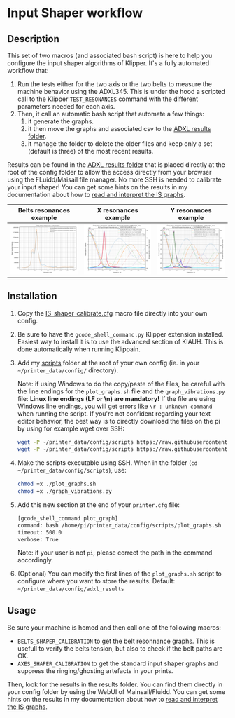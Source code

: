 # Input Shaper workflow

## Description

This set of two macros (and associated bash script) is here to help you configure the input shaper algorithms of Klipper. It's a fully automated workflow that:
  1. Run the tests either for the two axis or the two belts to measure the machine behavior using the ADXL345. This is under the hood a scripted call to the Klipper `TEST_RESONANCES` command with the different parameters needed for each axis.
  2. Then, it call an automatic bash script that automate a few things:
     1. it generate the graphs.
     2. it then move the graphs and associated csv to the [ADXL results folder](./../../adxl_results/).
     3. it manage the folder to delete the older files and keep only a set (default is three) of the most recent results.

Results can be found in the [ADXL results folder](./../../adxl_results/) that is placed directly at the root of the config folder to allow the access directly from your browser using the FLuidd/Maisail file manager. No more SSH is needed to calibrate your input shaper! You can get some hints on the results in my documentation about how to [read and interpret the IS graphs](../input_shaper.md).

| Belts resonances example | X resonances example | Y resonances example |
|:----------------------:|:----------------------:|:---------------------:|
| ![belts resonances example](./../images/resonances_belts_example.png) | ![X resonances example](./../images/resonances_x_example.png) | ![Y resonances example](./../images/resonances_y_example.png) |


## Installation

  1. Copy the [IS_shaper_calibrate.cfg](./../../macros/calibration/IS_shaper_calibrate.cfg) macro file directly into your own config.
  2. Be sure to have the `gcode_shell_command.py` Klipper extension installed. Easiest way to install it is to use the advanced section of KIAUH. This is done automatically when running Klippain.
  3. Add my [scripts](./../../scripts/) folder at the root of your own config (ie. in your `~/printer_data/config/` directory).
     
     Note: if using Windows to do the copy/paste of the files, be careful with the line endings for the `plot_graphs.sh` file and the `graph_vibrations.py` file: **Linux line endings (LF or \n) are mandatory!** If the file are using Windows line endings, you will get errors like `\r : unknown command` when running the script. If you're not confident regarding your text editor behavior, the best way is to directly download the files on the pi by using for example wget over SSH:

     ```bash
     wget -P ~/printer_data/config/scripts https://raw.githubusercontent.com/Frix-x/klippain/main/scripts/plot_graphs.sh
     wget -P ~/printer_data/config/scripts https://raw.githubusercontent.com/Frix-x/klippain/main/scripts/graph_vibrations.py
     ```

  4. Make the scripts executable using SSH. When in the folder (`cd ~/printer_data/config/scripts`), use:

     ```bash
     chmod +x ./plot_graphs.sh
     chmod +x ./graph_vibrations.py
     ```

  5. Add this new section at the end of your `printer.cfg` file:
     ```
     [gcode_shell_command plot_graph]
     command: bash /home/pi/printer_data/config/scripts/plot_graphs.sh
     timeout: 500.0
     verbose: True
     ```

     Note: if your user is not `pi`, please correct the path in the command accordingly.

  6. (Optional) You can modify the first lines of the `plot_graphs.sh` script to configure where you want to store the results. Default: `~/printer_data/config/adxl_results`


## Usage

Be sure your machine is homed and then call one of the following macros:
  - `BELTS_SHAPER_CALIBRATION` to get the belt resonnance graphs. This is usefull to verify the belts tension, but also to check if the belt paths are OK.
  - `AXES_SHAPER_CALIBRATION` to get the standard input shaper graphs and suppress the ringing/ghosting artefacts in your prints.

Then, look for the results in the results folder. You can find them directly in your config folder by using the WebUI of Mainsail/Fluidd. You can get some hints on the results in my documentation about how to [read and interpret the IS graphs](../input_shaper.md).
